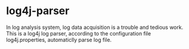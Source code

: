 # log4j-parser

In log analysis system, log data acquisition is a trouble and tedious work. 
This is a log4j log parser, according to the configuration file log4j.properties, 
automaticlly parse log file.
